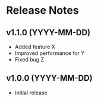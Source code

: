 # Release Notes

## v1.1.0 (YYYY-MM-DD)
- Added feature X
- Improved performance for Y
- Fixed bug Z

## v1.0.0 (YYYY-MM-DD)
- Initial release

